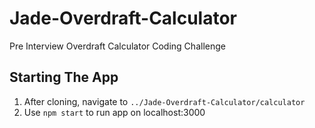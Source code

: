 # Jade-Overdraft-Calculator
Pre Interview Overdraft Calculator Coding Challenge

## Starting The App
1. After cloning, navigate to `../Jade-Overdraft-Calculator/calculator`
2. Use `npm start` to run app on localhost:3000
